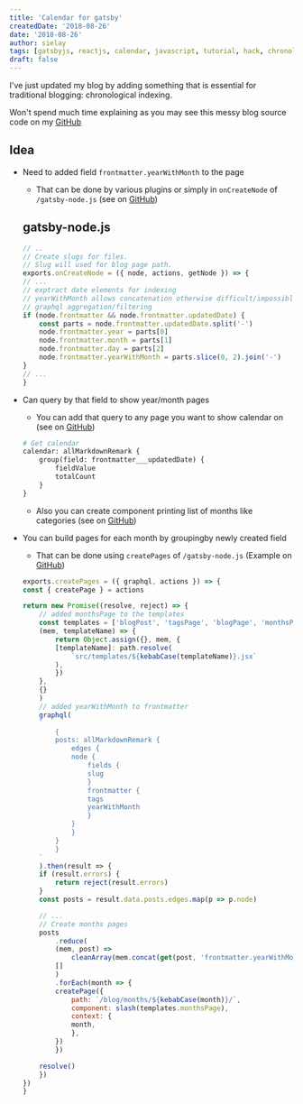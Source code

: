 ```yaml
---
title: 'Calendar for gatsby'
createdDate: '2018-08-26'
date: '2018-08-26'
author: sielay
tags: [gatsbyjs, reactjs, calendar, javascript, tutorial, hack, chronology, indexing, graphql]
draft: false
---
```


I've just updated my blog by adding something that is essential for traditional blogging:
chronological indexing.

Won't spend much time explaining as you may see this messy blog source code on
my [GitHub](https://github.com/sielay/sielay.com)

## Idea

 * Need to added field `frontmatter.yearWithMonth` to the page
    * That can be done by various plugins or simply in `onCreateNode` of `/gatsby-node.js` (see on [GitHub](https://github.com/sielay/sielay.com/blob/master/gatsby-node.js#L33))
    ## gatsby-node.js
    ```javascript
    // ..
    // Create slugs for files.
    // Slug will used for blog page path.
    exports.onCreateNode = ({ node, actions, getNode }) => {
    // ...
    // exptract date elements for indexing
    // yearWithMonth allows concatenation otherwise difficult/impossible while
    // graphql aggregation/filtering
    if (node.frontmatter && node.frontmatter.updatedDate) {
        const parts = node.frontmatter.updatedDate.split('-')
        node.frontmatter.year = parts[0]
        node.frontmatter.month = parts[1]
        node.frontmatter.day = parts[2]
        node.frontmatter.yearWithMonth = parts.slice(0, 2).join('-')
    }
    // ...
    }
    ```
 * Can query by that field to show year/month pages
    * You can add that query to any page you want to show calendar on (see on [GitHub](https://github.com/sielay/sielay.com/blob/master/src/templates/blog-page.jsx#L16))
    ```graphql
    # Get calendar
    calendar: allMarkdownRemark {
        group(field: frontmatter___updatedDate) {
            fieldValue
            totalCount
        }
    }
    ```
    * Also you can create component printing list of months like categories (see on [GitHub](https://github.com/sielay/sielay.com/blob/master/src/components/Calendar.jsx))
 * You can build pages for each month by groupingby newly created field
    * That can be done using `createPages` of `/gatsby-node.js` (Example on [GitHub](https://github.com/sielay/sielay.com/blob/master/gatsby-node.js#L126))

    ```javascript
    exports.createPages = ({ graphql, actions }) => {
    const { createPage } = actions

    return new Promise((resolve, reject) => {
        // added monthsPage to the templates
        const templates = ['blogPost', 'tagsPage', 'blogPage', 'monthsPage'].reduce(
        (mem, templateName) => {
            return Object.assign({}, mem, {
            [templateName]: path.resolve(
                `src/templates/${kebabCase(templateName)}.jsx`
            ),
            })
        },
        {}
        )
        // added yearWithMonth to frontmatter
        graphql(
        `
            {
            posts: allMarkdownRemark {
                edges {
                node {
                    fields {
                    slug
                    }
                    frontmatter {
                    tags
                    yearWithMonth
                    }
                }
                }
            }
            }
        `
        ).then(result => {
        if (result.errors) {
            return reject(result.errors)
        }
        const posts = result.data.posts.edges.map(p => p.node)

        // ...
        // Create months pages
        posts
            .reduce(
            (mem, post) =>
                cleanArray(mem.concat(get(post, 'frontmatter.yearWithMonth'))),
            []
            )
            .forEach(month => {
            createPage({
                path: `/blog/months/${kebabCase(month)}/`,
                component: slash(templates.monthsPage),
                context: {
                month,
                },
            })
            })

        resolve()
        })
    })
    }
    ```
